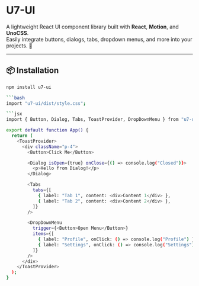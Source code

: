 # U7-UI

A lightweight React UI component library built with **React**, **Motion**, and **UnoCSS**.  
Easily integrate buttons, dialogs, tabs, dropdown menus, and more into your projects. 🚀

---

## 📦 Installation

```bash
npm install u7-ui

```bash
import "u7-ui/dist/style.css";

```jsx
import { Button, Dialog, Tabs, ToastProvider, DropDownMenu } from "u7-ui";

export default function App() {
  return (
    <ToastProvider>
      <div className="p-4">
        <Button>Click Me</Button>

        <Dialog isOpen={true} onClose={() => console.log("Closed")}>
          <p>Hello from Dialog!</p>
        </Dialog>

        <Tabs
          tabs={[
            { label: "Tab 1", content: <div>Content 1</div> },
            { label: "Tab 2", content: <div>Content 2</div> },
          ]}
        />

        <DropDownMenu
          trigger={<Button>Open Menu</Button>}
          items={[
            { label: "Profile", onClick: () => console.log("Profile") },
            { label: "Settings", onClick: () => console.log("Settings") },
          ]}
        />
      </div>
    </ToastProvider>
  );
}
```